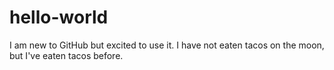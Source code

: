 # hello-world

I am new to GitHub but excited to use it. 
I have not eaten tacos on the moon, but I've eaten tacos before. 
